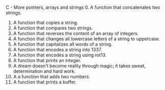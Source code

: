 C - More pointers, arrays and strings
0. A function that concatenates two strings.
1. A function that copies a string.
2. A function that compares two strings.
3. A function that reverses the content of an array of integers.
4. A function that changes all lowercase letters of a string to uppercase.
5. A function that capitalizes all words of a string.
6. A function that encodes a string into 1337.
7. A function that encodes a string using rot13.
8. A function that prints an integer.
9. A dream doesn't become reality through magic; it takes sweat, determination and hard work.
10. A a function that adds two numbers.
11. A function that prints a buffer.
